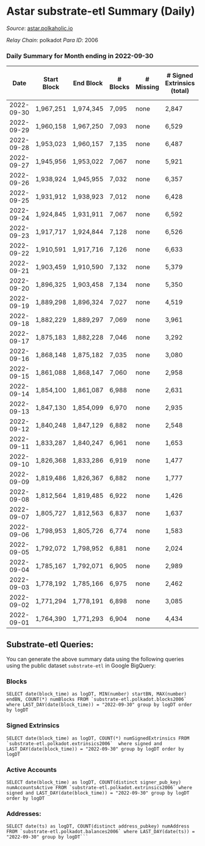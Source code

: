 # Astar substrate-etl Summary (Daily)

_Source_: [astar.polkaholic.io](https://astar.polkaholic.io)

*Relay Chain*: polkadot
*Para ID*: 2006



### Daily Summary for Month ending in 2022-09-30


| Date | Start Block | End Block | # Blocks | # Missing | # Signed Extrinsics (total) | # Active Accounts | # Addresses with Balances | # Events | # Transfers | # XCM Transfers In | # XCM Transfers Out |
| ---- | ----------- | --------- | -------- | --------- | --------------------------- | ----------------- | ------------------------- | -------- | ----------- | ------------------ | ------------------- |
| 2022-09-30 | 1,967,251 | 1,974,345 | 7,095 | none  | 2,847 | 910 | 468,869 | 475,295 | 10,900 ($998,448.71) | 21 ($7,853.31) | 5 ($47.90) |
| 2022-09-29 | 1,960,158 | 1,967,250 | 7,093 | none  | 6,529 | 959 |  | 376,391 | 12,172 ($1,263,851.79) | 31 ($5,748.19) | 4 ($527.30) |
| 2022-09-28 | 1,953,023 | 1,960,157 | 7,135 | none  | 6,487 | 864 |  | 384,573 | 11,112 ($1,840,529.77) | 5 ($2,676.21) | 1 ($0.26) |
| 2022-09-27 | 1,945,956 | 1,953,022 | 7,067 | none  | 5,921 | 922 |  | 375,170 | 11,964 ($2,441,717.41) | 13 ($2,695.72) | 16 ($17,950.93) |
| 2022-09-26 | 1,938,924 | 1,945,955 | 7,032 | none  | 6,357 | 1,284 |  | 404,082 | 15,178 ($9,855,153.67) | 18 ($13,011.37) | 17 ($7,062.69) |
| 2022-09-25 | 1,931,912 | 1,938,923 | 7,012 | none  | 6,428 | 936 |  | 548,764 | 12,248 ($1,460,988.68) | 17 ($53,000.39) | 4 ($6,366.37) |
| 2022-09-24 | 1,924,845 | 1,931,911 | 7,067 | none  | 6,592 | 834 |  | 527,180 | 10,972 ($1,107,191.67) | 23 ($20,552.70) | 11 ($14,096.49) |
| 2022-09-23 | 1,917,717 | 1,924,844 | 7,128 | none  | 6,526 | 940 |  | 445,541 | 11,746 ($4,577,879.84) | 29 ($19,221.16) | 14 ($30,938.94) |
| 2022-09-22 | 1,910,591 | 1,917,716 | 7,126 | none  | 6,633 | 1,061 |  | 489,594 | 14,390 ($6,611,958.24) | 33 ($36,801.61) | 17 ($241,575.74) |
| 2022-09-21 | 1,903,459 | 1,910,590 | 7,132 | none  | 5,379 | 775 |  | 426,906 | 10,558 ($1,124,178.36) | 9 ($5,446.01) | 21 ($43,167.37) |
| 2022-09-20 | 1,896,325 | 1,903,458 | 7,134 | none  | 5,350 | 928 |  | 500,898 | 11,220 ($1,105,471.22) | 23 ($57,942.39) | 18 ($13,894.93) |
| 2022-09-19 | 1,889,298 | 1,896,324 | 7,027 | none  | 4,519 | 912 | 466,468 | 520,595 | 10,432 ($3,097,602.40) | 12 ($4,852.35) | 13 ($4,776.64) |
| 2022-09-18 | 1,882,229 | 1,889,297 | 7,069 | none  | 3,961 | 861 |  | 440,286 | 9,543 ($3,398,271.57) | 3 ($384.77) | 8 ($4,284.95) |
| 2022-09-17 | 1,875,183 | 1,882,228 | 7,046 | none  | 3,292 | 855 | 466,156 | 404,631 | 9,008 ($1,339,825.92) | 8 ($25,830.68) | 7 ($9,682.06) |
| 2022-09-16 | 1,868,148 | 1,875,182 | 7,035 | none  | 3,080 | 848 | 466,080 | 413,243 | 9,467 ($1,218,969.54) | 7 ($26.52) | 18 ($75,146.58) |
| 2022-09-15 | 1,861,088 | 1,868,147 | 7,060 | none  | 2,958 | 857 | 465,928 | 427,808 | 10,700 ($1,196,679.90) | 11 ($4,767.10) | 22 ($17,190.53) |
| 2022-09-14 | 1,854,100 | 1,861,087 | 6,988 | none  | 2,631 | 850 | 465,790 | 433,700 | 11,092 ($3,531,862.55) | 6 ($16,454.18) | 26 ($23,516.62) |
| 2022-09-13 | 1,847,130 | 1,854,099 | 6,970 | none  | 2,935 | 1,189 | 465,627 | 536,435 | 14,278 ($7,450,391.19) | 26 ($44,277.08) | 32 ($107,492.84) |
| 2022-09-12 | 1,840,248 | 1,847,129 | 6,882 | none  | 2,548 | 1,303 |  | 484,684 | 12,797 ($5,979,395.95) | 28 ($44,138.37) | 30 ($25,930.52) |
| 2022-09-11 | 1,833,287 | 1,840,247 | 6,961 | none  | 1,653 | 876 |  | 410,512 | 9,662 ($2,832,775.12) | 8 ($4,670.91) | 15 ($24,247.77) |
| 2022-09-10 | 1,826,368 | 1,833,286 | 6,919 | none  | 1,477 | 827 |  | 392,339 | 9,218 ($742,537.03) | 17 ($7,387.51) | 13 ($115,233.53) |
| 2022-09-09 | 1,819,486 | 1,826,367 | 6,882 | none  | 1,777 | 990 |  | 414,829 | 10,059 ($1,302,736.13) | 16 ($2,557.35) | 22 ($42,937.29) |
| 2022-09-08 | 1,812,564 | 1,819,485 | 6,922 | none  | 1,426 | 857 | 465,004 | 398,565 | 9,643 ($3,698,074.01) | 7 ($4,038.70) | 13 ($2,107.41) |
| 2022-09-07 | 1,805,727 | 1,812,563 | 6,837 | none  | 1,637 | 875 | 463,956 | 398,492 | 9,835 ($2,432,906.81) | 8 ($3,972.22) | 17 ($10,264.74) |
| 2022-09-06 | 1,798,953 | 1,805,726 | 6,774 | none  | 1,583 | 821 | 462,393 | 452,432 | 9,526 ($570,100.77) | 11 ($9,877.98) | 15 ($7,127.58) |
| 2022-09-05 | 1,792,072 | 1,798,952 | 6,881 | none  | 2,024 | 925 | 461,950 | 388,144 | 9,573 ($1,137,079.50) | 14 ($9.19) | 20 ($50,950.69) |
| 2022-09-04 | 1,785,167 | 1,792,071 | 6,905 | none  | 2,989 | 885 | 461,420 | 390,351 | 9,869 ($414,814.04) | 1 ($379.16) | 13 ($6,842.18) |
| 2022-09-03 | 1,778,192 | 1,785,166 | 6,975 | none  | 2,462 | 894 | 460,907 | 379,976 | 9,783 ($1,110,189.58) | 7 ($12,128.77) | 10 ($8,852.46) |
| 2022-09-02 | 1,771,294 | 1,778,191 | 6,898 | none  | 3,085 | 870 | 460,758 | 474,093 | 9,669 ($577,311.21) | 5 ($355,983.74) | 22 ($492,432.71) |
| 2022-09-01 | 1,764,390 | 1,771,293 | 6,904 | none  | 4,434 | 824 | 460,622 | 378,551 | 9,227 ($2,206,385.56) | 13 ($288,450.49) | 12 ($26,214.04) |

## Substrate-etl Queries:
You can generate the above summary data using the following queries using the public dataset `substrate-etl` in Google BigQuery:


### Blocks
```
SELECT date(block_time) as logDT, MIN(number) startBN, MAX(number) endBN, COUNT(*) numBlocks FROM `substrate-etl.polkadot.blocks2006`  where LAST_DAY(date(block_time)) = "2022-09-30" group by logDT order by logDT
```


### Signed Extrinsics
```
SELECT date(block_time) as logDT, COUNT(*) numSignedExtrinsics FROM `substrate-etl.polkadot.extrinsics2006`  where signed and LAST_DAY(date(block_time)) = "2022-09-30" group by logDT order by logDT
```


### Active Accounts
```
SELECT date(block_time) as logDT, COUNT(distinct signer_pub_key) numAccountsActive FROM `substrate-etl.polkadot.extrinsics2006` where signed and LAST_DAY(date(block_time)) = "2022-09-30" group by logDT order by logDT
```


### Addresses:
```
SELECT date(ts) as logDT, COUNT(distinct address_pubkey) numAddress FROM `substrate-etl.polkadot.balances2006` where LAST_DAY(date(ts)) = "2022-09-30" group by logDT```


